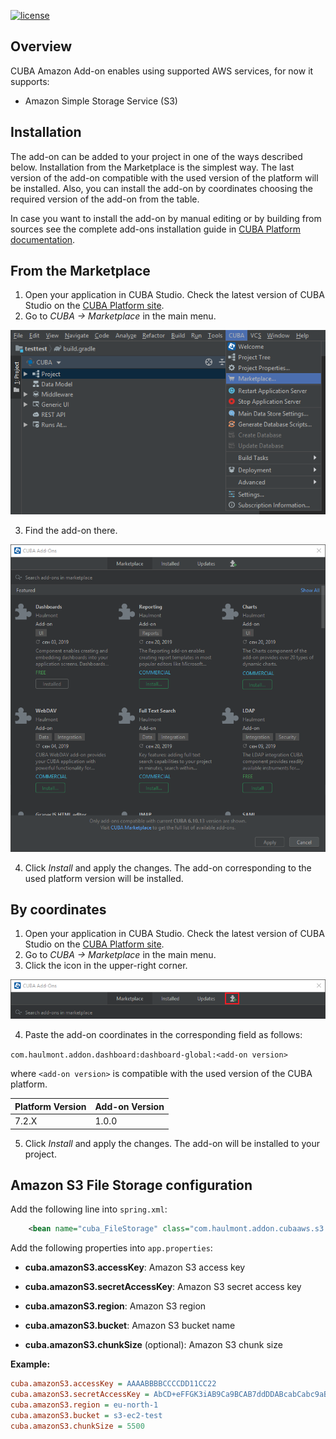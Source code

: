 [![license](https://img.shields.io/badge/license-Apache%20License%202.0-blue.svg?style=flat)](http://www.apache.org/licenses/LICENSE-2.0)

## Overview

CUBA Amazon Add-on enables using supported AWS services, for now it supports:
* Amazon Simple Storage Service (S3)

## Installation

The add-on can be added to your project in one of the ways described below. Installation from the Marketplace is the simplest way. The last version of the add-on compatible with the used version of the platform will be installed. 
Also, you can install the add-on by coordinates choosing the required version of the add-on from the table.

In case you want to install the add-on by manual editing or by building from sources see the complete add-ons installation guide in [CUBA Platform documentation](https://doc.cuba-platform.com/manual-latest/manual.html#app_components_usage).
## From the Marketplace

1. Open your application in CUBA Studio. Check the latest version of CUBA Studio on the [CUBA Platform site](https://www.cuba-platform.com/download/previous-studio/).
2. Go to *CUBA -> Marketplace* in the main menu.


![marketplace](img/marketplace.png)

3. Find the <add-on name> add-on there.


![addons](img/addons.png)

4. Click *Install* and apply the changes.
The add-on corresponding to the used platform version will be installed.

## By coordinates

1. Open your application in CUBA Studio. Check the latest version of CUBA Studio on the [CUBA Platform site](https://www.cuba-platform.com/download/previous-studio/).
2. Go to *CUBA -> Marketplace* in the main menu.
3. Click the icon in the upper-right corner.



![by-coordinates](img/by-coordinates.png)

4. Paste the add-on coordinates in the corresponding field as follows:

`com.haulmont.addon.dashboard:dashboard-global:<add-on version>`

where `<add-on version>` is compatible with the used version of the CUBA platform.

| Platform Version | Add-on Version |
|------------------|----------------|
| 7.2.X            | 1.0.0          |

5. Click *Install* and apply the changes. The add-on will be installed to your project.

## Amazon S3 File Storage configuration

 Add the following line into `spring.xml`:
 ```xml
     <bean name="cuba_FileStorage" class="com.haulmont.addon.cubaaws.s3.AmazonS3FileStorage"/>
 ```

 Add the following properties into `app.properties`:

 * **cuba.amazonS3.accessKey**: Amazon S3 access key

 * **cuba.amazonS3.secretAccessKey**: Amazon S3 secret access key

 * **cuba.amazonS3.region**: Amazon S3 region

 * **cuba.amazonS3.bucket**: Amazon S3 bucket name

 * **cuba.amazonS3.chunkSize** (optional): Amazon S3 chunk size

 **Example:**
 ```ini
 cuba.amazonS3.accessKey = AAAABBBBCCCCDD11CC22
 cuba.amazonS3.secretAccessKey = AbCD+eFFGK3iAB9Ca9BCAB7ddDDABcabCabc9aBC
 cuba.amazonS3.region = eu-north-1
 cuba.amazonS3.bucket = s3-ec2-test
 cuba.amazonS3.chunkSize = 5500
 ```